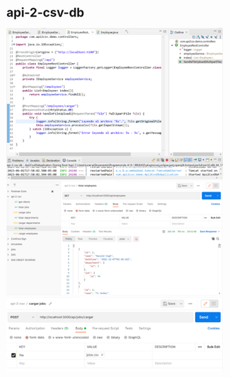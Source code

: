 # api-2-csv-db
![SpringBoot](https://raw.githubusercontent.com/a20121248/api-2-csv-db/main/images/1-APIs.PNG)
![Postman](https://raw.githubusercontent.com/a20121248/api-2-csv-db/main/images/2-postman.PNG)
![Postman](https://raw.githubusercontent.com/a20121248/api-2-csv-db/main/images/3-postman.PNG)
